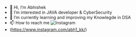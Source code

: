 - 👋 Hi, I’m Abhishek 
- 👀 I’m interested in JAVA developer & CyberSecurity
- 🌱 I’m currently learning and improving my Knowlegde in DSA 
- 📫 How to reach me ![Instagram](https://img.shields.io/twitter/url?color=red&label=abh1_kk&logo=Instagram&logoColor=red&style=for-the-badge&url=https%3A%2F%2Fwww.instagram.com%2Fh4r5h1t.hrs%2F)
- (https://www.instagram.com/abh1_kk/)

<!---
SP1RITX/SP1RITX is a ✨ special ✨ repository because its `README.md` (this file) appears on your GitHub profile.
You can click the Preview link to take a look at your changes.
--->

